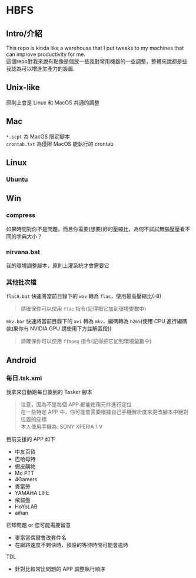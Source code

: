 # HBFS
## Intro/介紹
This repo is kinda like a warehouse that I put tweaks to my machines that can improve productivity for me.  
這個repo對我來說有點像是個放一些我對常用機器的一些調整，整體來說都是些我認為可以增進生產力的設置.

## Unix-like
原則上會是 Linux 和 MacOS 共通的調整

## Mac
`*.scpt` 為 MacOS 限定腳本 </br>
`crontab.txt` 為僅限 MacOS 能執行的 crontab

## Linux
### Ubuntu

## Win
### compress
如果時間對你不是問題，而且你需要(想要)好的壓縮比，為何不試試無腦壓壓看不同的字典大小？

### nirvana.bat
我的環境調整腳本，原則上灌系統才會需要它

### 其他批次檔
`flac8.bat` 快速將當前目錄下的 `wav` 轉為 `flac`，使用最高壓縮比(-8) </br>
>請確保你可以使用 `flac` 指令(記得把它加到環境變數中)

`mkv.bar` 快速將當前目錄下的 `avi` 轉為 `mkv`，編碼轉為 `h265`(使用 CPU 進行編碼(如果你有 NVIDIA GPU 請使用下方註解區段))
>請確保你可以使用 `ffmpeg` 指令(記得把它加到環境變數中)

## Android
### 每日.tsk.xml
我拿來自動跑每日簽到的 Tasker 腳本
>注意，因為不是每個 APP 都能使用元件進行定位 </br>
>在一些特定 APP 中，你可能會需要根據自己手機解析度來更改腳本中絕對位置的座標 </br>
>本人使用手機為: SONY XPERIA 1 V

目前支援的 APP 如下
+ 中友百貨
+ 巴哈母特
+ 蝦皮購物
+ Mo PTT
+ 4Gamers
+ 麥當勞
+ YAMAHA LIFE
+ 飛貓盤
+ HoYoLAB
+ aifian

已知問題 or 您可能需要留意
+ 麥當當偶爾會改套件名
+ 在網路速度不夠快時，預設的等待時間可能會逾時

TDL
+ 針對比較常出問題的 APP 調整執行順序
